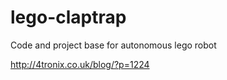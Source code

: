 # lego-claptrap
Code and project base for autonomous lego robot



http://4tronix.co.uk/blog/?p=1224
